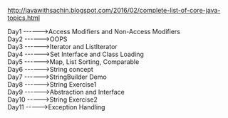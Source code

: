 http://javawithsachin.blogspot.com/2016/02/complete-list-of-core-java-topics.html


Day1 ------>Access Modifiers and Non-Access Modifiers  
Day2 ------>OOPS  
Day3 ------>Iterator and ListIterator  
Day4 ------>Set Interface and Class Loading  
Day5 ------>Map, List Sorting, Comparable  
Day6 ------>String concept  
Day7 ------>StringBuilder Demo  
Day8 ------>String Exercise1   
Day9 ------>Abstraction and Interface  
Day10 ----->String Exercise2  
Day11 ----->Exception Handling



